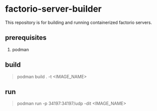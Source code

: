 # factorio-server-builder

This repository is for building and running containerized factorio servers.

## prerequisites

1. podman

## build

> podman build . -t <IMAGE_NAME>

## run

> podman run -p 34197:34197/udp -dit <IMAGE_NAME>
